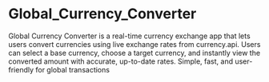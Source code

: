# Global_Currency_Converter
Global Currency Converter is a real-time currency exchange app that lets users convert currencies using live exchange rates from currency.api. Users can select a base currency, choose a target currency, and instantly view the converted amount with accurate, up-to-date rates. Simple, fast, and user-friendly for global transactions
